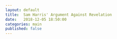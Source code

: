 ```yaml
---
layout: default
title:  Sam Harris' Argument Against Revelation
date:   2018-12-05 18:50:00
categories: main
published: false
---
```


